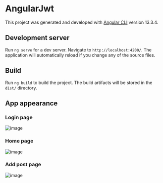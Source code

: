 # AngularJwt

This project was generated and developed with [Angular CLI](https://github.com/angular/angular-cli) version 13.3.4.

## Development server

Run `ng serve` for a dev server. Navigate to `http://localhost:4200/`. The application will automatically reload if you change any of the source files.

## Build

Run `ng build` to build the project. The build artifacts will be stored in the `dist/` directory.

## App appearance

### Login page
![image](https://user-images.githubusercontent.com/26382728/167023174-b7af67f8-c78b-4b01-9db5-34520cdfecc4.png)

### Home page
![image](https://user-images.githubusercontent.com/26382728/167023227-4e42f644-fcac-480d-8f3f-378b72afca7a.png)

### Add post page
![image](https://user-images.githubusercontent.com/26382728/167023285-da07ff1f-f9a4-4ded-8c60-c4f68faff742.png)
